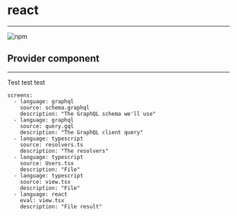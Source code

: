 # react
---

![npm](https://img.shields.io/npm/v/@browserql/react)

## Provider component
---

Test test test

```screens
screens:
  - language: graphql
    source: schema.graphql
    description: "The GraphQL schema we'll use"
  - language: graphql
    source: query.gql
    description: "The GraphQL client query"
  - language: typescript
    source: resolvers.ts
    description: "The resolvers"
  - language: typescript
    source: Users.tsx
    description: "File"
  - language: typescript
    source: view.tsx
    description: "File"
  - language: react
    eval: view.tsx
    description: "File result"
```
